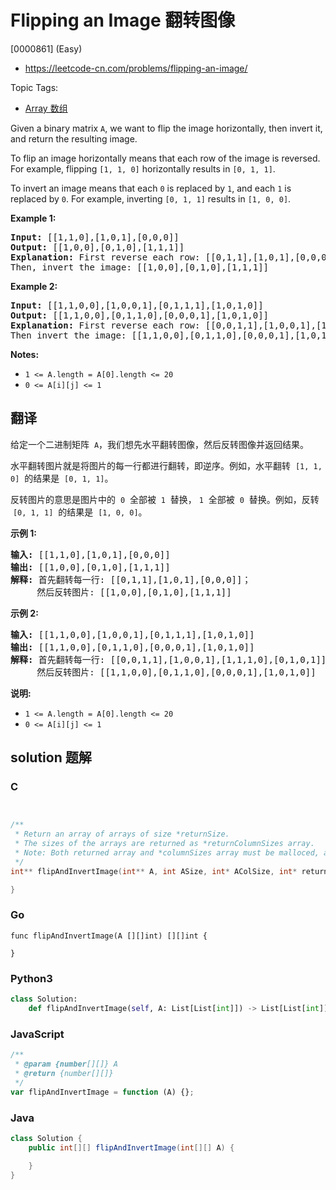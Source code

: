 # Flipping an Image 翻转图像

[0000861] (Easy)

- https://leetcode-cn.com/problems/flipping-an-image/

Topic Tags:

- [Array 数组](https://leetcode-cn.com/tag/array/)

Given a binary matrix `A`, we want to flip the image horizontally, then invert it, and return the resulting image.

To flip an image horizontally means that each row of the image is reversed.  For example, flipping `[1, 1, 0]` horizontally results in `[0, 1, 1]`.

To invert an image means that each `0` is replaced by `1`, and each `1` is replaced by `0`. For example, inverting `[0, 1, 1]` results in `[1, 0, 0]`.

**Example 1:**

<pre><strong>Input: </strong>[[1,1,0],[1,0,1],[0,0,0]]
<strong>Output: </strong>[[1,0,0],[0,1,0],[1,1,1]]
<strong>Explanation:</strong> First reverse each row: [[0,1,1],[1,0,1],[0,0,0]].
Then, invert the image: [[1,0,0],[0,1,0],[1,1,1]]
</pre>

**Example 2:**

<pre><strong>Input: </strong>[[1,1,0,0],[1,0,0,1],[0,1,1,1],[1,0,1,0]]
<strong>Output: </strong>[[1,1,0,0],[0,1,1,0],[0,0,0,1],[1,0,1,0]]
<strong>Explanation:</strong> First reverse each row: [[0,0,1,1],[1,0,0,1],[1,1,1,0],[0,1,0,1]].
Then invert the image: [[1,1,0,0],[0,1,1,0],[0,0,0,1],[1,0,1,0]]
</pre>

**Notes:**

- `1 <= A.length = A[0].length <= 20`
- `0 <= A[i][j] <= 1`

## 翻译

给定一个二进制矩阵  `A`，我们想先水平翻转图像，然后反转图像并返回结果。

水平翻转图片就是将图片的每一行都进行翻转，即逆序。例如，水平翻转  `[1, 1, 0]`  的结果是  `[0, 1, 1]`。

反转图片的意思是图片中的  `0`  全部被  `1`  替换， `1`  全部被  `0`  替换。例如，反转  `[0, 1, 1]`  的结果是  `[1, 0, 0]`。

**示例 1:**

<pre><strong>输入: </strong>[[1,1,0],[1,0,1],[0,0,0]]
<strong>输出: </strong>[[1,0,0],[0,1,0],[1,1,1]]
<strong>解释:</strong> 首先翻转每一行: [[0,1,1],[1,0,1],[0,0,0]]；
     然后反转图片: [[1,0,0],[0,1,0],[1,1,1]]
</pre>

**示例 2:**

<pre><strong>输入: </strong>[[1,1,0,0],[1,0,0,1],[0,1,1,1],[1,0,1,0]]
<strong>输出: </strong>[[1,1,0,0],[0,1,1,0],[0,0,0,1],[1,0,1,0]]
<strong>解释:</strong> 首先翻转每一行: [[0,0,1,1],[1,0,0,1],[1,1,1,0],[0,1,0,1]]；
     然后反转图片: [[1,1,0,0],[0,1,1,0],[0,0,0,1],[1,0,1,0]]
</pre>

**说明:**

- `1 <= A.length = A[0].length <= 20`
- `0 <= A[i][j] <= 1`

## solution 题解

### C

```c


/**
 * Return an array of arrays of size *returnSize.
 * The sizes of the arrays are returned as *returnColumnSizes array.
 * Note: Both returned array and *columnSizes array must be malloced, assume caller calls free().
 */
int** flipAndInvertImage(int** A, int ASize, int* AColSize, int* returnSize, int** returnColumnSizes){

}


```

### Go

```golang
func flipAndInvertImage(A [][]int) [][]int {

}
```

### Python3

```python
class Solution:
    def flipAndInvertImage(self, A: List[List[int]]) -> List[List[int]]:

```

### JavaScript

```javascript
/**
 * @param {number[][]} A
 * @return {number[][]}
 */
var flipAndInvertImage = function (A) {};
```

### Java

```java
class Solution {
    public int[][] flipAndInvertImage(int[][] A) {

    }
}
```
